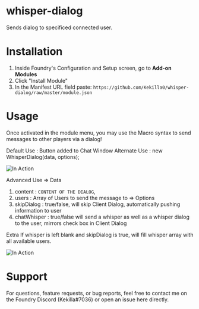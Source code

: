 # whisper-dialog

Sends dialog to specificed connected user.

# Installation

1. Inside Foundry's Configuration and Setup screen, go to **Add-on Modules**
2. Click "Install Module"
3. In the Manifest URL field paste: `https://github.com/Kekilla0/whisper-dialog/raw/master/module.json`

# Usage

Once activated in the module menu, you may use the Macro syntax to send messages to other players via a dialog!

Default Use : Button added to Chat Window
Alternate Use : new WhisperDialog(data, options);

![In Action](https://i.gyazo.com/caa64884618a336a759f2e7bf292e5e8.gif)

Advanced Use
=> Data

1. content : `CONTENT OF THE DIALOG`,
2. users : Array of Users to send the message to
   => Options
3. skipDialog : true/false, will skip Client Dialog, automatically pushing information to user
4. chatWhisper : true/false will send a whisper as well as a whisper dialog to the user, mirrors check box in Client Dialog

Extra
If whisper is left blank and skipDialog is true, will fill whisper array with all available users.

![In Action](https://i.gyazo.com/8135d2df8114a1b96e365f86dc7627ae.gif)

# Support

For questions, feature requests, or bug reports, feel free to contact me on the Foundry Discord (Kekilla#7036) or open an issue here directly.

